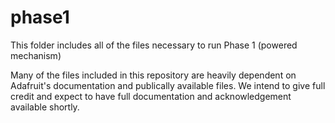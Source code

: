 # phase1
This folder includes all of the files necessary to run Phase 1 (powered mechanism)


Many of the files included in this repository are heavily dependent on Adafruit's documentation and publically available files. We intend to give full credit and expect to have full documentation and acknowledgement available shortly.
